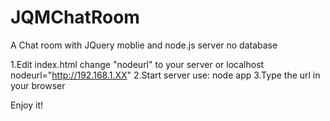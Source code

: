 JQMChatRoom
===========

A Chat room with JQuery moblie and node.js server no database

1.Edit index.html
 change "nodeurl" to your server or localhost
  nodeurl="http://192.168.1.XX"
2.Start server use:
  node app
3.Type the url in your browser

Enjoy it!